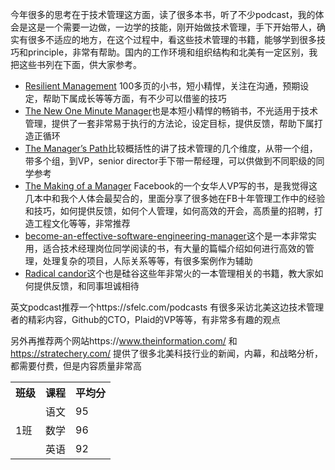 今年很多的思考在于技术管理这方面，读了很多本书，听了不少podcast，我的体会是这是一个需要一边做，一边学的技能，刚开始做技术管理，手下开始带人，确实有很多不适应的地方，在这个过程中，看这些技术管理的书籍，能够学到很多技巧和principle，非常有帮助。国内的工作环境和组织结构和北美有一定区别，我把这些书列在下面，供大家参考。

- [Resilient Management](https://resilient-management.com/) 100多页的小书，短小精悍，关注在沟通，预期设定，帮助下属成长等等方面，有不少可以借鉴的技巧
- [The New One Minute Manager](https://www.amazon.com/New-One-Minute-Manager-ebook/dp/B00MMG19OG)也是本短小精悍的畅销书，不光适用于技术管理，提供了一套非常易于执行的方法论，设定目标，提供反馈，帮助下属打造正循环
- [The Manager’s Path](https://www.amazon.com/Managers-Path-Leaders-Navigating-Growth-ebook/dp/B06XP3GJ7F)比较概括性的讲了技术管理的几个维度，从带一个组，带多个组，到VP，senior director手下带一帮经理，可以供做到不同职级的同学参考
- [The Making of a Manager](https://www.amazon.com/dp/B079WNPRL2/ref=dp-kindle-redirect?_encoding=UTF8&btkr=1) Facebook的一个女华人VP写的书，是我觉得这几本中和我个人体会最契合的，里面分享了很多她在FB十年管理工作中的经验和技巧，如何提供反馈，如何个人管理，如何高效的开会，高质量的招聘，打造工程文化等等，非常推荐
- [become-an-effective-software-engineering-manager](https://www.amazon.com/Become-Effective-Software-Engineering-Manager/dp/1680507249)这个是一本非常实用，适合技术经理岗位同学阅读的书，有大量的篇幅介绍如何进行高效的管理，处理复杂的项目，人际关系等等，有很多案例作为辅助
- [Radical candor](https://www.radicalcandor.com/)这个也是硅谷这些年非常火的一本管理相关的书籍，教大家如何提供反馈，和同事坦诚相待

英文podcast推荐一个https://sfelc.com/podcasts 有很多采访北美这边技术管理者的精彩内容，Github的CTO，Plaid的VP等等，有非常多有趣的观点

另外再推荐两个网站https://www.theinformation.com/ 和 https://stratechery.com/ 提供了很多北美科技行业的新闻，内幕，和战略分析，都需要付费，但是内容质量非常高



<table>
    <tr>
        <th>班级</th><th>课程</th><th>平均分</th>
    </tr>
    <tr>
        <td rowspan="3">1班</td><td>语文</td><td>95</td>
    </tr>
    <tr>
        <td>数学</td><td>96</td>
    </tr>
    <tr>
        <td>英语</td><td>92</td>
    </tr>
</table>

